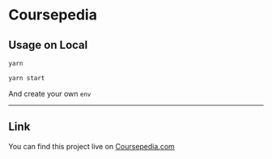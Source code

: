 # Coursepedia

## Usage on Local

```sh
yarn

yarn start
```

And create your own `env`

---

## Link

You can find this project live on [Coursepedia.com](https://coursepedia.netlify.com/)
